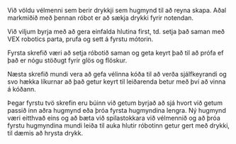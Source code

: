 Við völdu vélmenni sem berir drykkji sem hugmynd til að reyna skapa. Aðal markmiðið með þennan róbot er að sækja drykki fyrir notendan.

Við viljum byrja með að gera einfalda hlutina first, td. setja það saman með VEX robotics parta, prufa og sett á fyrstu mótorin.

Fyrsta skrefið væri að setja róbotið saman og geta keyrt það til að prófa ef það er nógu stöðugt fyrir glös og flöskur.

Næsta skrefið mundi vera að gefa vélinna kóða til að verða sjálfkeyrandi og svo hækka líkurnar að það getur keyrt til leiðarenda betur með því að vinna á kóðann.

Þegar fyrstu tvö skrefin eru búinn við getum byrjað að sjá hvort við getum passið inn aðra hugmynd eða þróa fyrsta hugmyndina lengra. Ný hugmynd væri eitthvað eins og að bæta við spilastokkara við vélmennið og að þróa fyrstu hugmyndina mundi leiða til auka hlutir róbotinn getur gert með drykki, til dæmis að hrysta drykk.


